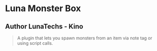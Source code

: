 # Luna Monster Box
## Author  LunaTechs - Kino
> A plugin that lets you spawn monsters from an item via note tag or using script calls.

